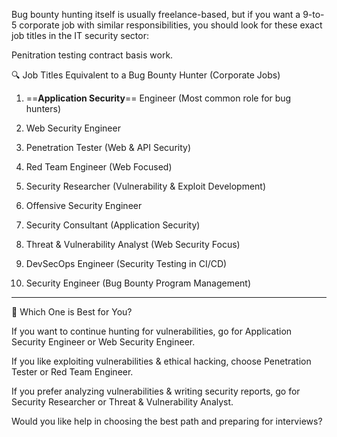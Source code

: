 
Bug bounty hunting itself is usually freelance-based, but if you want a 9-to-5 corporate job with similar responsibilities, you should look for these exact job titles in the IT security sector:

Penitration testing contract basis work.


🔍 Job Titles Equivalent to a Bug Bounty Hunter (Corporate Jobs)

1. ==**Application Security**== Engineer (Most common role for bug hunters)


2. Web Security Engineer


3. Penetration Tester (Web & API Security)


4. Red Team Engineer (Web Focused)


5. Security Researcher (Vulnerability & Exploit Development)


6. Offensive Security Engineer


7. Security Consultant (Application Security)


8. Threat & Vulnerability Analyst (Web Security Focus)


9. DevSecOps Engineer (Security Testing in CI/CD)


10. Security Engineer (Bug Bounty Program Management)




---

💼 Which One is Best for You?

If you want to continue hunting for vulnerabilities, go for Application Security Engineer or Web Security Engineer.

If you like exploiting vulnerabilities & ethical hacking, choose Penetration Tester or Red Team Engineer.

If you prefer analyzing vulnerabilities & writing security reports, go for Security Researcher or Threat & Vulnerability Analyst.


Would you like help in choosing the best path and preparing for interviews?

